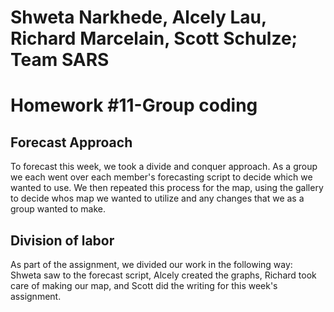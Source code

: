 # Shweta Narkhede, Alcely Lau, Richard Marcelain, Scott Schulze; Team SARS
# Homework #11-Group coding


## Forecast Approach
To forecast this week, we took a divide and conquer approach. As a group we each went over each member's forecasting script to decide which we wanted to use. We then repeated this process for the map, using the gallery to decide whos map we wanted to utilize and any changes that we as a group wanted to make.

## Division of labor
As part of the assignment, we divided our work in the following way: Shweta saw to the forecast script, Alcely created the graphs, Richard took care of making our map, and Scott did the writing for this week's assignment.  

